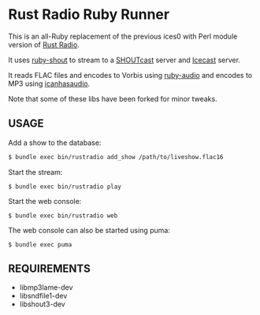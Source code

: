 Rust Radio Ruby Runner
======================

This is an all-Ruby replacement of the previous ices0 with Perl module 
version of [Rust Radio](http://www.rustradio.org).

It uses [ruby-shout](https://github.com/niko/ruby-shout) to stream to 
a [SHOUTcast](http://www.shoutcast.com/) server and [Icecast](http://icecast.org/) server.

It reads FLAC files and encodes to Vorbis using [ruby-audio](https://github.com/warhammerkid/ruby-audio)
and encodes to MP3 using [icanhasaudio](https://github.com/tenderlove/icanhasaudio).

Note that some of these libs have been forked for minor tweaks.

USAGE
-----

Add a show to the database:

```sh
$ bundle exec bin/rustradio add_show /path/to/liveshow.flac16
```

Start the stream:

```
$ bundle exec bin/rustradio play
```

Start the web console:

```
$ bundle exec bin/rustradio web
```

The web console can also be started using puma:

```
$ bundle exec puma
```

REQUIREMENTS
------------

- libmp3lame-dev
- libsndfile1-dev
- libshout3-dev

